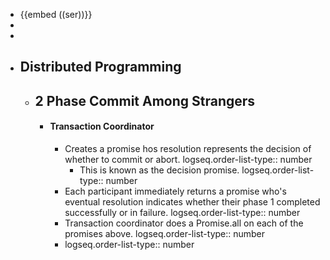 - {{embed ((ser))}}
-
-
- ## Distributed Programming
	- ## 2 Phase Commit Among Strangers
		- #### Transaction Coordinator
			- Creates a promise hos resolution represents the decision of whether to commit or abort.
			  logseq.order-list-type:: number
				- This is known as the decision promise.
				  logseq.order-list-type:: number
			- Each participant immediately returns a promise who's eventual resolution indicates whether their phase 1 completed successfully or in failure.
			  logseq.order-list-type:: number
			- Transaction coordinator does a Promise.all on each of the promises above.
			  logseq.order-list-type:: number
			- logseq.order-list-type:: number